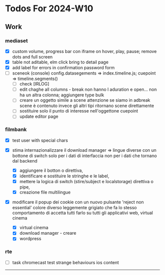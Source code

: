 # Todos For 2024-W10

## Work

### mediaset

- [x] custom volume, progress bar con iframe on hover, play, pause; remove dots and full screen
- [x] table not aditable, elm click bring to detail page
- [x] add label for errors in confirmation password form
- [ ] sceneok (console) config.datasegements => index.timeline.js; cuepoint => timeline.segments()
  - [ ] check [IRLOG]
  - [ ] edit chaghe all columns - break non hanno l aduration e open... non ha un altra colonna; aggiungere type bulk
  - [ ] creare un oggetto simile a scene attenzione se siamo in adbreak scene è contenuto invece gli altri tipi ritornano scene direttamente
  - [ ] sostituire solo il punto di interesse nell'oggettone cuepoint
  - [ ] update editor page

### filmbank

- [x] test user with special chars
- [x] stima internazionalizzare il download manager => lingue diverse con un bottone di switch solo per i dati di interfaccia non per i dati che tornano dal backend

  - [x] aggiungere il botton o direttiva,
  - [x] identificare e sostituire le stringhe e le label,
  - [x] mettere la logica di switch (stire/subject e localstorage) direttiva o pipe,
  - [x] creazione file multilingue

- [x] modificare il popup dei cookie con un nuovo pulsante 'reject non essential' colore diverso leggemente grigiato che fa lo stesso comportamento di accetta tutti farlo su tutti gli applicativi web, virtual cinema
  - [x] virtual cinema
  - [x] download manager - creare
  - [x] wordpress

### rte

- [ ] task chromecast test strange behaviours ios content

---
